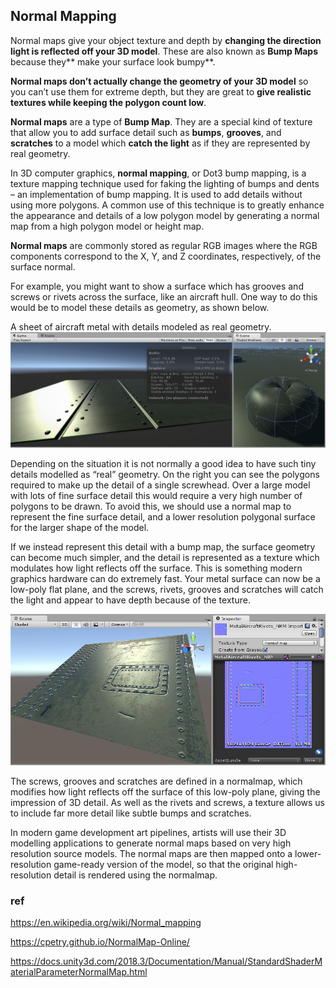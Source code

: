 ## Normal Mapping

Normal maps give your object texture and depth by **changing the direction light is reflected off your 3D model**. These are also known as **Bump Maps** because they** make your surface look bumpy**. 

**Normal maps don’t actually change the geometry of your 3D model** so you can’t use them for extreme depth, but they are great to **give realistic textures while keeping the polygon count low**.



**Normal maps** are a type of **Bump Map**. They are a special kind of texture that allow you to add surface detail such as **bumps**, **grooves**, and **scratches** to a model which **catch the light** as if they are represented by real geometry.

In 3D computer graphics, **normal mapping**, or Dot3 bump mapping, is a texture mapping technique used for faking the lighting of bumps and dents – an implementation of bump mapping. It is used to add details without using more polygons. A common use of this technique is to greatly enhance the appearance and details of a low polygon model by generating a normal map from a high polygon model or height map.

**Normal maps** are commonly stored as regular RGB images where the RGB components correspond to the X, Y, and Z coordinates, respectively, of the surface normal.



For example, you might want to show a surface which has grooves and screws or rivets across the surface, like an aircraft hull. One way to do this would be to model these details as geometry, as shown below.


A sheet of aircraft metal with details modeled as real geometry. \
![](./StandardShaderNormalMapBadGeometry.jpg)

Depending on the situation it is not normally a good idea to have such tiny details modelled as “real” geometry. On the right you can see the polygons required to make up the detail of a single screwhead. Over a large model with lots of fine surface detail this would require a very high number of polygons to be drawn. To avoid this, we should use a normal map to represent the fine surface detail, and a lower resolution polygonal surface for the larger shape of the model.

If we instead represent this detail with a bump map, the surface geometry can become much simpler, and the detail is represented as a texture which modulates how light reflects off the surface. This is something modern graphics hardware can do extremely fast. Your metal surface can now be a low-poly flat plane, and the screws, rivets, grooves and scratches will catch the light and appear to have depth because of the texture.

![](./StandardShaderNormalMapAircraftSurface.jpg)

The screws, grooves and scratches are defined in a normalmap, which modifies how light reflects off the surface of this low-poly plane, giving the impression of 3D detail. As well as the rivets and screws, a texture allows us to include far more detail like subtle bumps and scratches.

In modern game development art pipelines, artists will use their 3D modelling applications to generate normal maps based on very high resolution source models. The normal maps are then mapped onto a lower-resolution game-ready version of the model, so that the original high-resolution detail is rendered using the normalmap.

### ref
https://en.wikipedia.org/wiki/Normal_mapping


https://cpetry.github.io/NormalMap-Online/


https://docs.unity3d.com/2018.3/Documentation/Manual/StandardShaderMaterialParameterNormalMap.html

